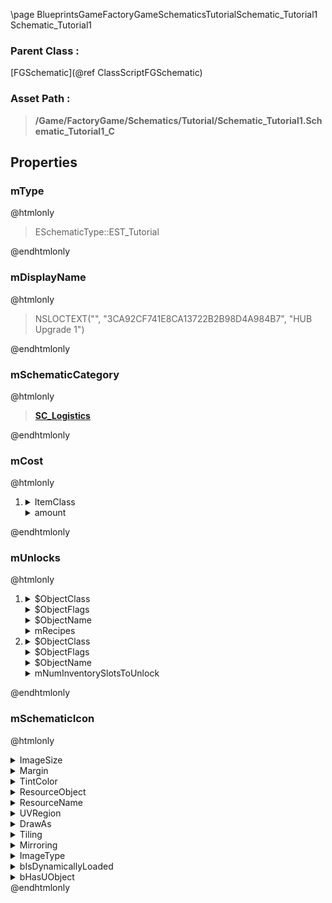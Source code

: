 \page BlueprintsGameFactoryGameSchematicsTutorialSchematic_Tutorial1 Schematic_Tutorial1
### Parent Class :
[FGSchematic](@ref ClassScriptFGSchematic)
### Asset Path :
<b><blockquote>/Game/FactoryGame/Schematics/Tutorial/Schematic_Tutorial1.Schematic_Tutorial1_C</blockquote></b>
## Properties

### mType
@htmlonly
<blockquote>ESchematicType::EST_Tutorial</blockquote>
@endhtmlonly

### mDisplayName
@htmlonly
<blockquote>NSLOCTEXT("", "3CA92CF741E8CA13722B2B98D4A984B7", "HUB Upgrade 1")</blockquote>
@endhtmlonly

### mSchematicCategory
@htmlonly
<b><a href="_blueprints_game_factory_game_schematics_schematic_categories_s_c__logistics.html"><blockquote>SC_Logistics</blockquote></a></b>
@endhtmlonly

### mCost
@htmlonly
<ol>
<li>
<details>
 <summary>ItemClass</summary>
<b><a href="_blueprints_game_factory_game_resource_parts_iron_rod_desc__iron_rod.html"><blockquote>Desc_IronRod</blockquote></a></b>
</details>
<details>
 <summary>amount</summary>
<blockquote>10</blockquote>
</details>
</li>
</ol>
@endhtmlonly

### mUnlocks
@htmlonly
<ol>
<li>
<details>
 <summary>$ObjectClass</summary>
<b><a href="_blueprints_game_factory_game_unlocks_b_p__unlock_recipe.html"><blockquote>BP_UnlockRecipe</blockquote></a></b>
</details>
<details>
 <summary>$ObjectFlags</summary>
<blockquote>2621440</blockquote>
</details>
<details>
 <summary>$ObjectName</summary>
<blockquote>BP_UnlockRecipe_C_0</blockquote>
</details>
<details>
 <summary>mRecipes</summary>
<ol>
<li>
<b><a href="_blueprints_game_factory_game_recipes_buildings_recipe__workshop.html"><blockquote>Recipe_Workshop</blockquote></a></b>
</li>
<li>
<b><a href="_blueprints_game_factory_game_recipes_equipment_recipe__portable_miner.html"><blockquote>Recipe_PortableMiner</blockquote></a></b>
</li>
</ol>
</details>
</li>
<li>
<details>
 <summary>$ObjectClass</summary>
<b><a href="_blueprints_game_factory_game_unlocks_b_p__unlock_inventory_slot.html"><blockquote>BP_UnlockInventorySlot</blockquote></a></b>
</details>
<details>
 <summary>$ObjectFlags</summary>
<blockquote>2621440</blockquote>
</details>
<details>
 <summary>$ObjectName</summary>
<blockquote>BP_UnlockInventorySlot_C_0</blockquote>
</details>
<details>
 <summary>mNumInventorySlotsToUnlock</summary>
<blockquote>3</blockquote>
</details>
</li>
</ol>
@endhtmlonly

### mSchematicIcon
@htmlonly
<details>
 <summary>ImageSize</summary>
<details>
 <summary>X</summary>
<blockquote>256</blockquote>
</details>
<details>
 <summary>Y</summary>
<blockquote>256</blockquote>
</details>
</details>
<details>
 <summary>Margin</summary>
<details>
 <summary>Left</summary>
<blockquote>0</blockquote>
</details>
<details>
 <summary>Top</summary>
<blockquote>0</blockquote>
</details>
<details>
 <summary>Right</summary>
<blockquote>0</blockquote>
</details>
<details>
 <summary>Bottom</summary>
<blockquote>0</blockquote>
</details>
</details>
<details>
 <summary>TintColor</summary>
<details>
 <summary>SpecifiedColor</summary>
<details>
 <summary>R</summary>
<blockquote>1</blockquote>
</details>
<details>
 <summary>G</summary>
<blockquote>1</blockquote>
</details>
<details>
 <summary>B</summary>
<blockquote>1</blockquote>
</details>
<details>
 <summary>A</summary>
<blockquote>1</blockquote>
</details>
</details>
<details>
 <summary>ColorUseRule</summary>
<blockquote>0</blockquote>
</details>
</details>
<details>
 <summary>ResourceObject</summary>
<details>
 <summary>$AssetPath</summary>
<b><a href="_blueprints_game_factory_game_buildable_factory_trading_post_u_i_schematic_icons_schematic_icon__hub_1.html"><blockquote>SchematicIcon_Hub_1</blockquote></a></b>
</details>
</details>
<details>
 <summary>ResourceName</summary>
<blockquote>None</blockquote>
</details>
<details>
 <summary>UVRegion</summary>
<details>
 <summary>Min</summary>
<details>
 <summary>X</summary>
<blockquote>0</blockquote>
</details>
<details>
 <summary>Y</summary>
<blockquote>0</blockquote>
</details>
</details>
<details>
 <summary>Max</summary>
<details>
 <summary>X</summary>
<blockquote>0</blockquote>
</details>
<details>
 <summary>Y</summary>
<blockquote>0</blockquote>
</details>
</details>
<details>
 <summary>bIsValid</summary>
<blockquote>0</blockquote>
</details>
</details>
<details>
 <summary>DrawAs</summary>
<blockquote>3</blockquote>
</details>
<details>
 <summary>Tiling</summary>
<blockquote>0</blockquote>
</details>
<details>
 <summary>Mirroring</summary>
<blockquote>0</blockquote>
</details>
<details>
 <summary>ImageType</summary>
<blockquote>0</blockquote>
</details>
<details>
 <summary>bIsDynamicallyLoaded</summary>
<blockquote>False</blockquote>
</details>
<details>
 <summary>bHasUObject</summary>
<blockquote>False</blockquote>
</details>
@endhtmlonly

